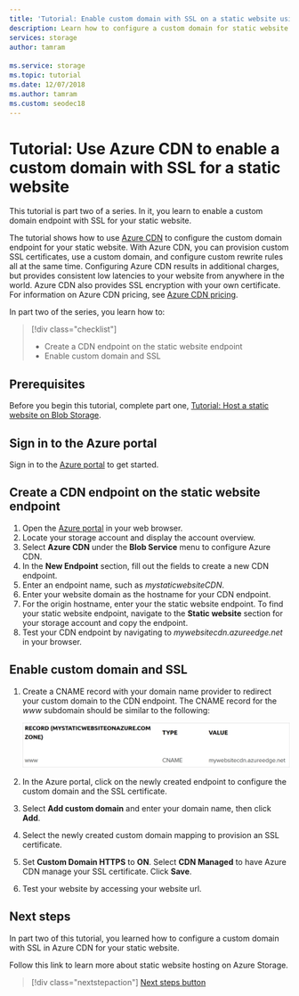 ```yaml
---
title: 'Tutorial: Enable custom domain with SSL on a static website using Azure CDN - Azure Storage'
description: Learn how to configure a custom domain for static website hosting.
services: storage
author: tamram

ms.service: storage
ms.topic: tutorial
ms.date: 12/07/2018
ms.author: tamram
ms.custom: seodec18
---
```


# Tutorial: Use Azure CDN to enable a custom domain with SSL for a static website

This tutorial is part two of a series. In it, you learn to enable a custom domain endpoint with SSL for your static website. 

The tutorial shows how to use [Azure CDN](../../cdn/cdn-overview.md) to configure the custom domain endpoint for your static website. With Azure CDN, you can provision custom SSL certificates, use a custom domain, and configure custom rewrite rules all at the same time. Configuring Azure CDN results in additional charges, but provides consistent low latencies to your website from anywhere in the world. Azure CDN also provides SSL encryption with your own certificate. For information on Azure CDN pricing, see [Azure CDN pricing](https://azure.microsoft.com/pricing/details/cdn/).

In part two of the series, you learn how to:

> [!div class="checklist"]
> * Create a CDN endpoint on the static website endpoint
> * Enable custom domain and SSL

## Prerequisites

Before you begin this tutorial, complete part one, [Tutorial: Host a static website on Blob Storage](storage-blob-static-website-host.md). 

## Sign in to the Azure portal

Sign in to the [Azure portal](https://portal.azure.com/) to get started.

## Create a CDN endpoint on the static website endpoint

1. Open the [Azure portal](https://portal.azure.com/) in your web browser. 
1. Locate your storage account and display the account overview.
1. Select **Azure CDN** under the **Blob Service** menu to configure Azure CDN.
1. In the **New Endpoint** section, fill out the fields to create a new CDN endpoint.
1. Enter an endpoint name, such as *mystaticwebsiteCDN*.
1. Enter your website domain as the hostname for your CDN endpoint.
1. For the origin hostname, enter your the static website endpoint. To find your static website endpoint, navigate to the **Static website** section for your storage account and copy the endpoint. 
1. Test your CDN endpoint by navigating to *mywebsitecdn.azureedge.net* in your browser.

## Enable custom domain and SSL

1. Create a CNAME record with your domain name provider to redirect your custom domain to the CDN endpoint. The CNAME record for the *www* subdomain should be similar to the following:

    ![Specify CNAME record for subdomain www](media/storage-blob-static-website-custom-domain/subdomain-cname-record.png)

1. In the Azure portal, click on the newly created endpoint to configure the custom domain and the SSL certificate.
1. Select **Add custom domain** and enter your domain name, then click **Add**.
1. Select the newly created custom domain mapping to provision an SSL certificate.
1. Set **Custom Domain HTTPS** to **ON**. Select **CDN Managed** to have Azure CDN manage your SSL certificate. Click **Save**.
1. Test your website by accessing your website url.

## Next steps

In part two of this tutorial, you learned how to configure a custom domain with SSL in Azure CDN for your static website.

Follow this link to learn more about static website hosting on Azure Storage.

> [!div class="nextstepaction"]
> [Next steps button](storage-blob-static-website.md)
